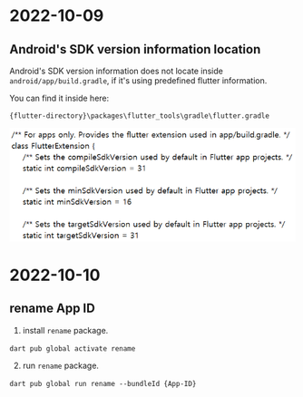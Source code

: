# 2022-10-09
## Android's SDK version information location
Android's SDK version information does not locate inside 
`android/app/build.gradle`, if it's using predefined flutter information.

You can find it inside here:
```
{flutter-directory}\packages\flutter_tools\gradle\flutter.gradle
```
![flutter_version](flutter_version.PNG)

# 2022-10-10
## rename App ID
1. install `rename` package.

`dart pub global activate rename`

2. run `rename` package.

`dart pub global run rename --bundleId {App-ID}`
